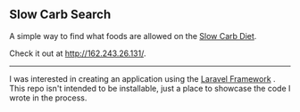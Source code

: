 ## Slow Carb Search

A simple way to find what foods are allowed on the [Slow Carb
Diet](http://en.wikipedia.org/wiki/Slow-Carb_Diet). 

Check it out at http://162.243.26.131/.

----

I was interested in creating an application using the [Laravel
Framework](http://laravel.com/) . This repo isn't intended to be
installable, just a place to showcase the code I wrote in the process.
 
